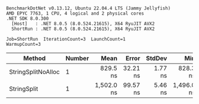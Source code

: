 ```

BenchmarkDotNet v0.13.12, Ubuntu 22.04.4 LTS (Jammy Jellyfish)
AMD EPYC 7763, 1 CPU, 4 logical and 2 physical cores
.NET SDK 8.0.300
  [Host]   : .NET 8.0.5 (8.0.524.21615), X64 RyuJIT AVX2
  ShortRun : .NET 8.0.5 (8.0.524.21615), X64 RyuJIT AVX2

Job=ShortRun  IterationCount=3  LaunchCount=1  
WarmupCount=3  

```
| Method             | Number | Mean       | Error    | StdDev  | Min        | Max        | Gen0   | Allocated |
|------------------- |------- |-----------:|---------:|--------:|-----------:|-----------:|-------:|----------:|
| StringSplitNoAlloc | 1      |   829.5 ns | 32.21 ns | 1.77 ns |   828.3 ns |   831.6 ns |      - |         - |
| StringSplit        | 1      | 1,502.0 ns | 99.57 ns | 5.46 ns | 1,496.0 ns | 1,506.6 ns | 0.0381 |    3208 B |
